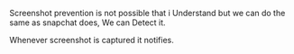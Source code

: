 Screenshot prevention is not possible that i Understand but we can do the same as snapchat does, We can Detect it.

Whenever  screenshot is  captured it notifies.

